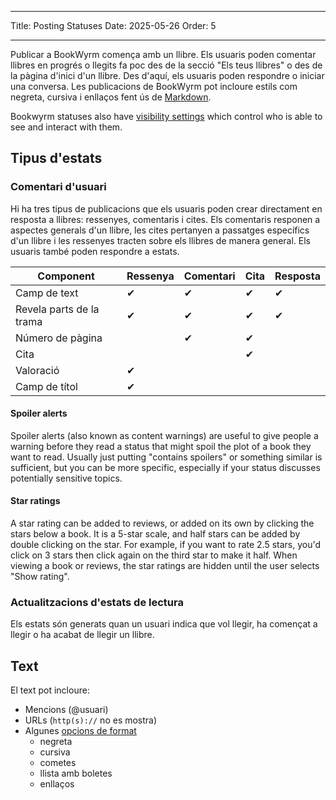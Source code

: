 - - -
Title: Posting Statuses Date: 2025-05-26 Order: 5
- - -

Publicar a BookWyrm comença amb un llibre. Els usuaris poden comentar llibres en progrés o llegits fa poc des de la secció "Els teus llibres" o des de la pàgina d'inici d'un llibre. Des d'aquí, els usuaris poden respondre o iniciar una conversa. Les publicacions de BookWyrm pot incloure estils com negreta, cursiva i enllaços fent ús de [Markdown](https://www.markdownguide.org/cheat-sheet/).

Bookwyrm statuses also have [visibility settings](/privacy-controls.html) which control who is able to see and interact with them.

## Tipus d'estats

### Comentari d'usuari

Hi ha tres tipus de publicacions que els usuaris poden crear directament en resposta a llibres: ressenyes, comentaris i cites. Els comentaris responen a aspectes generals d'un llibre, les cites pertanyen a passatges específics d'un llibre i les ressenyes tracten sobre els llibres de manera general. Els usuaris també poden respondre a estats.

| Component                | Ressenya | Comentari | Cita | Resposta |
| ------------------------ | -------- | --------- | ---- | -------- |
| Camp de text             | ✔        | ✔         | ✔    | ✔        |
| Revela parts de la trama | ✔        | ✔         | ✔    | ✔        |
| Número de pàgina         |          | ✔         | ✔    |          |
| Cita                     |          |           | ✔    |          |
| Valoració                | ✔        |           |      |          |
| Camp de títol            | ✔        |           |      |          |

#### Spoiler alerts

Spoiler alerts (also known as content warnings) are useful to give people a warning before they read a status that might spoil the plot of a book they want to read. Usually just putting "contains spoilers" or something similar is sufficient, but you can be more specific, especially if your status discusses potentially sensitive topics.

#### Star ratings

A star rating can be added to reviews, or added on its own by clicking the stars below a book. It is a 5-star scale, and half stars can be added by double clicking on the star. For example, if you want to rate 2.5 stars, you'd click on 3 stars then click again on the third star to make it half. When viewing a book or reviews, the star ratings are hidden until the user selects "Show rating".

### Actualitzacions d'estats de lectura

Els estats són generats quan un usuari indica que vol llegir, ha començat a llegir o ha acabat de llegir un llibre.

## Text
El text pot incloure:

- Mencions (@usuari)
- URLs (`http(s)://` no es mostra)
- Algunes [opcions de format](https://www.markdownguide.org/cheat-sheet/)
    - negreta
    - cursiva
    - cometes
    - llista amb boletes
    - enllaços

